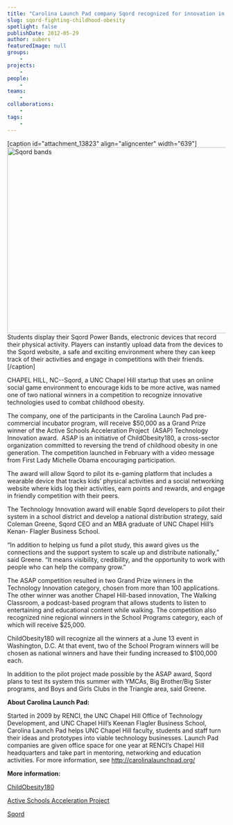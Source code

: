 ```yaml
---
title: "Carolina Launch Pad company Sqord recognized for innovation in fighting childhood obesity"
slug: sqord-fighting-childhood-obesity
spotlight: false
publishDate: 2012-05-29
author: subers
featuredImage: null
groups:
    - 
projects:
    - 
people:
    - 
teams: 
    - 
collaborations:
    - 
tags:
    - 
---
```

[caption id="attachment_13823" align="aligncenter" width="639"]<a href="http://renci.org/wp-content/uploads/2012/05/Screen-Shot-2014-11-13-at-11.56.35-AM.png"><img class="wp-image-13823 size-full" src="http://renci.org/wp-content/uploads/2012/05/Screen-Shot-2014-11-13-at-11.56.35-AM.png" alt="Sqord bands" width="639" height="428" /></a> Students display their Sqord Power Bands, electronic devices that record their physical activity. Players can instantly upload data from the devices to the Sqord website, a safe and exciting environment where they can keep track of their activities and engage in competitions with their friends.[/caption]


CHAPEL HILL, NC--Sqord, a UNC Chapel Hill startup that uses an online social game environment to encourage kids to be more active, was named one of two national winners in a competition to recognize innovative technologies used to combat childhood obesity.  <!--more-->

The company, one of the participants in the Carolina Launch Pad pre-commercial incubator program, will receive $50,000 as a Grand Prize winner of the Active Schools Acceleration Project  (ASAP) Technology Innovation award.  ASAP is an initiative of ChildObesity180, a cross-sector organization committed to reversing the trend of childhood obesity in one generation. The competition launched in February with a video message from First Lady Michelle Obama encouraging participation.

The award will allow Sqord to pilot its e-gaming platform that includes a wearable device that tracks kids’ physical activities and a social networking website where kids log their activities, earn points and rewards, and engage in friendly competition with their peers.

The Technology Innovation award will enable Sqord developers to pilot their system in a school district and develop a national distribution strategy, said Coleman Greene, Sqord CEO and an MBA graduate of UNC Chapel Hill’s Kenan- Flagler Business School.

“In addition to helping us fund a pilot study, this award gives us the connections and the support system to scale up and distribute nationally,” said Greene. “It means visibility, credibility, and the opportunity to work with people who can help the company grow.”

The ASAP competition resulted in two Grand Prize winners in the Technology Innovation category, chosen from more than 100 applications. The other winner was another Chapel Hill-based innovation, The Walking Classroom, a podcast-based program that allows students to listen to entertaining and educational content while walking. The competition also recognized nine regional winners in the School Programs category, each of which will receive $25,000.

ChildObesity180 will recognize all the winners at a June 13 event in Washington, D.C. At that event, two of the School Program winners will be chosen as national winners and have their funding increased to $100,000 each.

In addition to the pilot project made possible by the ASAP award, Sqord plans to test its system this summer with YMCAs, Big Brother/Big Sister programs, and Boys and Girls Clubs in the Triangle area, said Greene.

<strong>About Carolina Launch Pad:</strong>

Started in 2009 by RENCI, the UNC Chapel Hill Office of Technology Development, and UNC Chapel Hill’s Keenan Flagler Business School, Carolina Launch Pad helps UNC Chapel Hill faculty, students and staff turn their ideas and prototypes into viable technology businesses. Launch Pad companies are given office space for one year at RENCI’s Chapel Hill headquarters and take part in mentoring, networking and education activities. For more information, see <a href="http://carolinalaunchpad.org/">http://carolinalaunchpad.org/</a>

<strong>More information:</strong>

<a href="http://www.childobesity180.org/">ChildObesity180</a>

<a href="http://www.activeschoolsasap.org/">Active Schools Acceleration Project</a>

<a href="http://www.sqord.com/index.php">Sqord</a>
